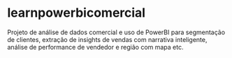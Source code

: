 # learnpowerbicomercial
Projeto de análise de dados comercial e uso de PowerBI para segmentação de clientes, extração de insights de vendas com narrativa inteligente, análise de performance de vendedor e região com mapa etc.
